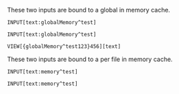 
These two inputs are bound to a global in memory cache.

`INPUT[text:globalMemory^test]`

`INPUT[text:globalMemory^test]`

`VIEW[{globalMemory^test123}456][text]`

These two inputs are bound to a per file in memory cache.

`INPUT[text:memory^test]`

`INPUT[text:memory^test]`